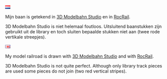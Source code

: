 ![Nederlandse vlag](../images/nl.gif)

Mijn baan is getekend in [3D Modelbahn Studio](TrackDesign3D.png) en in [RocRail](TrackDesignRocRail.png).

3D Modelbahn Studio is niet helemaal foutloos. Uitsluitend baanstukken zijn gebruikt uit de library en toch sluiten bepaalde stukken niet aan (twee rode vertikale streepjes).

![English flag](../images/gb.gif)

My model railroad is drawn with [3D Modelbahn Studio](TrackDesign3D.png) and with [RocRail](TrackDesignRocRail.png).

3D Modelbahn Studio is not quite perfect. Although only library track pieces are used some pieces do not join (two red vertical stripes).
